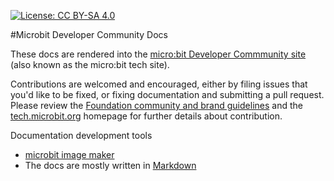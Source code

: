 [![License: CC BY-SA 4.0](https://img.shields.io/badge/License-CC%20BY--SA%204.0-lightgrey.svg)](https://creativecommons.org/licenses/by-sa/4.0/)

#Microbit Developer Community Docs

These docs are rendered into the [micro:bit Developer Commmunity site](http://tech.microbit.org) (also known as the micro:bit tech site).

Contributions are welcomed and encouraged, either by filing issues that you'd like to be fixed, or fixing documentation and submitting a pull request. Please review the [Foundation community and brand guidelines](https://microbit.org/community/) and the [tech.microbit.org](http://tech.microbit.org) homepage for further details about contribution.

Documentation development tools
 - [microbit image maker](https://pycomic.github.io/microbit.html)
 - The docs are mostly written in [Markdown](https://github.com/adam-p/markdown-here/wiki/Markdown-Cheatsheet) 
